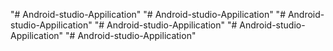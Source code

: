 "# Android-studio-Appilication" 
"# Android-studio-Appilication" 
"# Android-studio-Appilication" 
"# Android-studio-Appilication" 
"# Android-studio-Appilication" 
"# Android-studio-Appilication" 

